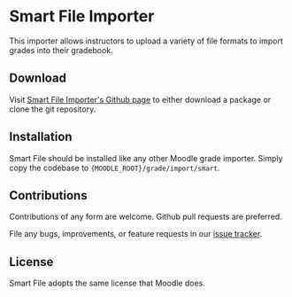# Smart File Importer

This importer allows instructors to upload a variety of file formats to import
grades into their gradebook.

## Download

Visit [Smart File Importer's Github page][smart_file] to either download
a package or clone the git repository.

[smart_file]: https://github.com/lsuits/smart-importer

## Installation

Smart File should be installed like any other Moodle grade importer. Simply
copy the codebase to `{MOODLE_ROOT}/grade/import/smart`.

## Contributions

Contributions of any form are welcome. Github pull requests are preferred.

File any bugs, improvements, or feature requests in our [issue
tracker][issues].

[issues]: https://github.com/lsuits/smart-importer/issues

## License

Smart File adopts the same license that Moodle does.
